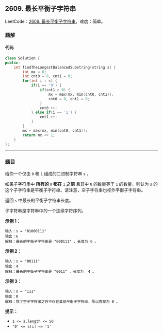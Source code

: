 ## 2609. 最长平衡子字符串

LeetCode：[2609. 最长平衡子字符串](https://leetcode.cn/problems/find-the-longest-balanced-substring-of-a-binary-string/)，难度：简单。

### 题解

#### 代码

```c++
class Solution {
public:
    int findTheLongestBalancedSubstring(string s) {
        int mx = 0;
        int cnt0 = 0, cnt1 = 0;
        for(int i : s) {
            if(i == '0') {
                if(cnt1 > 0) {
                    mx = max(mx, min(cnt0, cnt1));
                    cnt0 = 0, cnt1 = 0;
                }
                cnt0 ++;
            } else if(i == '1') {
                cnt1 ++;
            }
        }
        mx = max(mx, min(cnt0, cnt1));
        return mx << 1;
    }
};
```



---



### 题目

给你一个仅由 `0` 和 `1` 组成的二进制字符串 `s` 。 

如果子字符串中 **所有的** `0` **都在** `1` **之前** 且其中 `0` 的数量等于 `1` 的数量，则认为 `s` 的这个子字符串是平衡子字符串。请注意，空子字符串也视作平衡子字符串。 

返回 `s` 中最长的平衡子字符串长度。

子字符串是字符串中的一个连续字符序列。

 

**示例 1：**

```
输入：s = "01000111"
输出：6
解释：最长的平衡子字符串是 "000111" ，长度为 6 。
```

**示例 2：**

```
输入：s = "00111"
输出：4
解释：最长的平衡子字符串是 "0011" ，长度为  4 。
```

**示例 3：**

```
输入：s = "111"
输出：0
解释：除了空子字符串之外不存在其他平衡子字符串，所以答案为 0 。
```

 

**提示：**

- `1 <= s.length <= 50`
- `'0' <= s[i] <= '1'`


